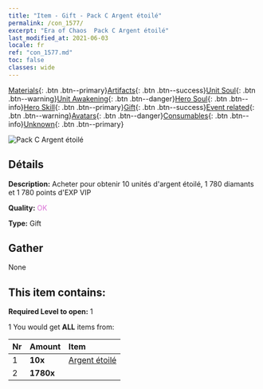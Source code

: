 ```yaml
---
title: "Item - Gift - Pack C Argent étoilé"
permalink: /con_1577/
excerpt: "Era of Chaos  Pack C Argent étoilé"
last_modified_at: 2021-06-03
locale: fr
ref: "con_1577.md"
toc: false
classes: wide
---
```

 [Materials](/ItemsFR/){: .btn .btn--primary}[Artifacts](/ItemsFR/Artifacts/){: .btn .btn--success}[Unit Soul](/ItemsFR/UnitSoul/){: .btn .btn--warning}[Unit Awakening](/ItemsFR/UnitAwakening/){: .btn .btn--danger}[Hero Soul](/ItemsFR/HeroSoul/){: .btn .btn--info}[Hero Skill](/ItemsFR/HeroSkill/){: .btn .btn--primary}[Gift](/ItemsFR/Gift/){: .btn .btn--success}[Event related](/ItemsFR/Events/){: .btn .btn--warning}[Avatars](/ItemsFR/Avatars/){: .btn .btn--danger}[Consumables](/ItemsFR/Consumables/){: .btn .btn--info}[Unknown](/ItemsFR/Unknown/){: .btn .btn--primary}

 ![Pack C Argent étoilé](/images/t/i_907193.png)

## Détails
 **Description:** Acheter pour obtenir 10 unités d'argent étoilé, 1 780 diamants et 1 780 points d'EXP VIP

 **Quality:** <span style="color: #DA70D6">OK</span>

 **Type:** Gift

## Gather

  None

## This item contains:

 **Required Level to open:** 1

 1 You would get **ALL** items  from:

  | Nr | Amount |     Item    |
  |:---|:-------|:------------|
  | 1 |  **10x** | [Argent étoilé](/ItemsFR/con_969/) |  | 
  | 2 |  **1780x** | <i class="fas fa-gem"/> |  | 
